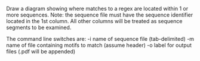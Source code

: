 Draw a diagram showing where matches to a regex are located within 1 or more sequences.
Note: the sequence file must have the sequence identifier located in the 1st column. All other columns will be treated as sequence segments to be examined.

The command line switches are:     -i   name of sequence file (tab-delimited)
                                   -m   name of file containing motifs to match (assume header)
                                   -o   label for output files (\.pdf will be appended)
